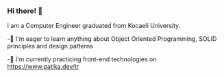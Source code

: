### Hi there! 👋

I am a Computer Engineer graduated from Kocaeli University.

-🔭 I'm eager to learn anything about Object Oriented Programming, SOLID principles and design patterns

-🌱 I'm currently practicing front-end technologies on https://www.patika.dev/tr




<!--
**rukiyecanli1/rukiyecanli1** is a ✨ _special_ ✨ repository because its `README.md` (this file) appears on your GitHub profile.

Here are some ideas to get you started:

- 🔭 I’m currently working on ...
- 🌱 I’m currently learning ...
- 👯 I’m looking to collaborate on ...
- 🤔 I’m looking for help with ...
- 💬 Ask me about ...
- 📫 How to reach me: ...
- 😄 Pronouns: ...
- ⚡ Fun fact: ...
-->
